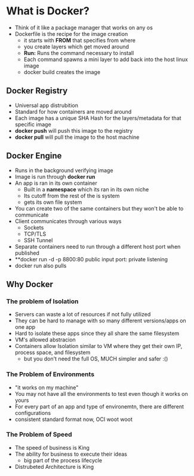 # What is Docker?

- Think of it like a package manager that works on any os
- Dockerfile is the recipe for the image creation
  - it starts with **FROM** that specifies from where
  - you create layers which get moved around
  - **Run:** Runs the command necessary to install
  - Each command spawns a mini layer to add back into the host linux image
  - docker build creates the image

## Docker Registry

- Universal app distrubition
- Standard for how containers are moved around
- Each image has a unique SHA Hash for the layers/metadata for that specific image
- **docker push** will push this image to the registry
- **docker pull** will pull the image to the host machine

## Docker Engine

- Runs in the background verifying image
- Image is run through **docker run**
- An app is ran in its own container
  - Built in a **namespace** which its ran in its own niche
  - Its cutoff from the rest of the is system
  - gets its own file system
- You can create two of the same containers but they won't be able to communicate
- Client communicates through various ways
  - Sockets
  - TCP/TLS
  - SSH Tunnel
- Separate containers need to run through a different host port when published
- **docker run -d -p 8800:80  public input port:  private listening
- docker run also pulls

## Why Docker

### The problem of Isolation

- Servers can waste a lot of resources if not fully utilized
- They can be hard to manage with so many different versions/apps on one app
- Hard to isolate these apps since they all share the same filesystem
- VM's allowed abstracion
- Containers allow Isolation similar to VM where they get their own IP, process space, and filesystem
  - but you don't need the full OS, MUCH simpler and safer  :()

### The Problem of Environments

- "it works on my machine"
- You may not have all the environments to test even though it works on yours
- For every part of an app and type of environemtn, there are different configurations
- consistent standard format now, OCI woot woot

### The Problem of Speed

- The speed of business is King
- The ability for business to execute their ideas
  - big part of the process lifecycle
- Distrubeted Architecture is King

